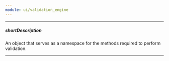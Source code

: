 ```yaml
---
module: ui/validation_engine
---
```

---
##### shortDescription
An object that serves as a namespace for the methods required to perform validation.

---
